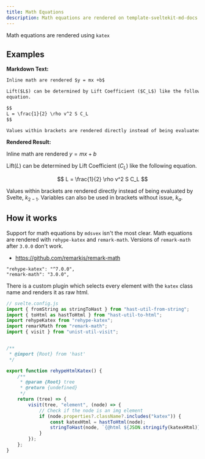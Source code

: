 ```yaml
---
title: Math Equations
description: Math equations are rendered on template-sveltekit-md-docs using katex and a custom rehype plugin.
---
```

Math equations are rendered using `katex`

## Examples

**Markdown Text:**

```markdown
Inline math are rendered $y = mx +b$

Lift($L$) can be determined by Lift Coefficient ($C_L$) like the following
equation.

$$
L = \frac{1}{2} \rho v^2 S C_L
$$

Values within brackets are rendered directly instead of being evaluated by Svelte, $k_{2-1}$.  Variables can also be used in brackets without issue, $k_{a}$.
```

**Rendered Result:**

Inline math are rendered $y = mx +b$

Lift($L$) can be determined by Lift Coefficient ($C_L$) like the following
equation.

$$
L = \frac{1}{2} \rho v^2 S C_L
$$

Values within brackets are rendered directly instead of being evaluated by Svelte, $k_{2-1}$.  Variables can also be used in brackets without issue, $k_{a}$.



## How it works
Support for math equations by `mdsvex` isn't the most clear. Math equations are rendered with `rehype-katex` and `remark-math`. Versions of `remark-math` after `3.0.0` don't work.
- https://github.com/remarkjs/remark-math
```
"rehype-katex": "^7.0.0",
"remark-math": "3.0.0",
```

There is a custom plugin which selects every element with the `katex` class name and renders it as raw html. 
```js
// svelte.config.js
import { fromString as stringToHast } from "hast-util-from-string";
import { toHtml as hastToHtml } from "hast-util-to-html";
import rehypeKatex from "rehype-katex";
import remarkMath from "remark-math";
import { visit } from "unist-util-visit";


/**
 * @import {Root} from 'hast'
 */

export function rehypeHtmlKatex() {
	/**
	 * @param {Root} tree
	 * @return {undefined}
	 */
	return (tree) => {
		visit(tree, "element", (node) => {
			// Check if the node is an img element
			if (node.properties?.className?.includes("katex")) {
				const katexHtml = hastToHtml(node);
				stringToHast(node, `{@html ${JSON.stringify(katexHtml)}}`);
			}
		});
	};
}

```

